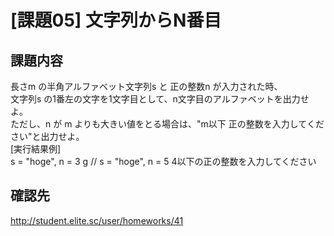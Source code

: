 [課題05] 文字列からN番目
=====================================

## 課題内容

長さm の半角アルファベット文字列s と 正の整数n が入力された時、  
文字列s の1番左の文字を1文字目として、n文字目のアルファベットを出力せよ。  
ただし、n が m よりも大きい値をとる場合は、"m以下 正の整数を入力してください"と出力せよ。  
[実行結果例]  
s = "hoge", n = 3 g // s = "hoge", n = 5 4以下の正の整数を入力してください

## 確認先
http://student.elite.sc/user/homeworks/41

